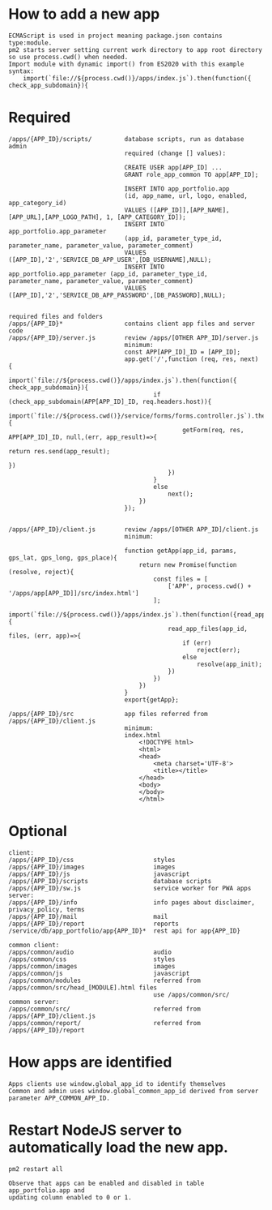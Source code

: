# How to add a new app
    ECMAScript is used in project meaning package.json contains type:module.
    pm2 starts server setting current work directory to app root directory so use process.cwd() when needed.
    Import module with dynamic import() from ES2020 with this example syntax:
        import(`file://${process.cwd()}/apps/index.js`).then(function({ check_app_subdomain}){
# Required
    /apps/{APP_ID}/scripts/			database scripts, run as database admin
                                    required (change [] values):
                                    
                                    CREATE USER app[APP_ID] ...
                                    GRANT role_app_common TO app[APP_ID];
                                    
                                    INSERT INTO app_portfolio.app 
                                    (id, app_name, url, logo, enabled, app_category_id) 
                                    VALUES ([APP_ID]],[APP_NAME],[APP_URL],[APP_LOGO_PATH], 1, [APP_CATEGORY_ID]);
                                    INSERT INTO app_portfolio.app_parameter 
                                    (app_id, parameter_type_id, parameter_name, parameter_value, parameter_comment) 
                                    VALUES ([APP_ID],'2','SERVICE_DB_APP_USER',[DB_USERNAME],NULL);
                                    INSERT INTO app_portfolio.app_parameter (app_id, parameter_type_id, parameter_name, parameter_value, parameter_comment) 
                                    VALUES ([APP_ID],'2','SERVICE_DB_APP_PASSWORD',[DB_PASSWORD],NULL);
                    

    required files and folders
    /apps/{APP_ID}*					contains client app files and server code
    /apps/{APP_ID}/server.js		review /apps/[OTHER APP_ID]/server.js										
                                    minimum:
                                    const APP[APP_ID]_ID = [APP_ID];
                                    app.get('/',function (req, res, next) {
                                        import(`file://${process.cwd()}/apps/index.js`).then(function({ check_app_subdomain}){
                                            if (check_app_subdomain(APP[APP_ID]_ID, req.headers.host)){
                                                import(`file://${process.cwd()}/service/forms/forms.controller.js`).then(function({getForm}){
                                                    getForm(req, res, APP[APP_ID]_ID, null,(err, app_result)=>{
                                                                                                return res.send(app_result);
                                                                                            })
                                                })
                                            }
                                            else
                                                next();
                                        })
                                    });
                                    

    /apps/{APP_ID}/client.js		review /apps/[OTHER APP_ID]/client.js
                                    minimum:
                                    
                                    function getApp(app_id, params, gps_lat, gps_long, gps_place){
                                        return new Promise(function (resolve, reject){
                                            const files = [
                                                ['APP', process.cwd() + '/apps/app[APP_ID]]/src/index.html']
                                            ];
                                            import(`file://${process.cwd()}/apps/index.js`).then(function({read_app_files}){
                                                read_app_files(app_id, files, (err, app)=>{
                                                    if (err)
                                                        reject(err);
                                                    else
                                                        resolve(app_init);
                                                })
                                            })
                                        })
                                    }
                                    export{getApp};

    /apps/{APP_ID}/src				app files referred from /apps/{APP_ID}/client.js
                                    minimum:
                                    index.html
                                        <!DOCTYPE html>
                                        <html>
                                        <head>
                                            <meta charset='UTF-8'>
                                            <title></title>
                                        </head>	
                                        <body>
                                        </body>
                                        </html>

# Optional
    client:
    /apps/{APP_ID}/css						styles
    /apps/{APP_ID}/images					images
    /apps/{APP_ID}/js						javascript
    /apps/{APP_ID}/scripts					database scripts
    /apps/{APP_ID}/sw.js					service worker for PWA apps
    server:
    /apps/{APP_ID}/info						info pages about disclaimer, privacy_policy, terms
    /apps/{APP_ID}/mail						mail
    /apps/{APP_ID}/report					reports
    /service/db/app_portfolio/app{APP_ID}*	rest api for app{APP_ID}

    common client:
    /apps/common/audio						audio
    /apps/common/css						styles
    /apps/common/images						images
    /apps/common/js							javascript
    /apps/common/modules					referred from /apps/common/src/head_[MODULE].html files
                                            use /apps/common/src/
    common server:
    /apps/common/src/						referred from /apps/{APP_ID}/client.js
    /apps/common/report/					referred from /apps/{APP_ID}/report

# How apps are identified
    Apps clients use window.global_app_id to identify themselves
    Common and admin uses window.global_common_app_id derived from server parameter APP_COMMON_APP_ID.

#   Restart NodeJS server to automatically load the new app.
    pm2 restart all

    Observe that apps can be enabled and disabled in table app_portfolio.app and 
    updating column enabled to 0 or 1.